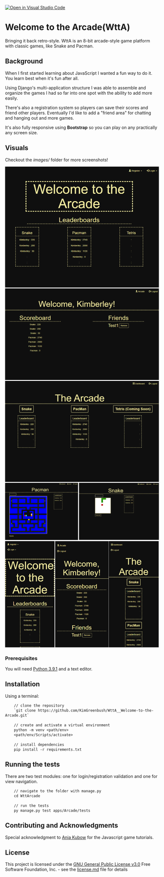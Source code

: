 [![Open in Visual Studio Code](https://open.vscode.dev/badges/open-in-vscode.svg)](https://open.vscode.dev/KimGreenbush/WttA_Welcome-to-the-Arcade)

# Welcome to the Arcade(WttA)

Bringing it back retro-style. WttA is an 8-bit arcade-style game platform with classic games, like Snake and Pacman.

## Background

When I first started learning about JavaScript I wanted a fun way to do it. You learn best when it's fun after all.

Using Django's multi-application structure I was able to assemble and organize the games I had so far into one spot with the ability to add more easily.

There's also a registration system so players can save their scores and friend other players. Eventually I'd like to add a "friend area" for chatting and hanging out and more games.

It's also fully responsive using **Bootstrap** so you can play on any practically any screen size.

## Visuals

Checkout the *images/* folder for more screenshots!

![Welcome to the Arcade landing page](images/landing.png)
![player dashboards](images/dashboard.png)
![arcade](images/arcade.png)
![games](images/layout_games.png)
![responsive design](images/res_phone.png)

### Prerequisites

You will need [Python 3.9.1](https://www.python.org/downloads/release/python-391/) and a text editor.

## Installation

Using a terminal:

```shell
    // clone the repository
    `git clone https://github.com/KimGreenbush/WttA__Welcome-to-the-Arcade.git`

    // create and activate a virtual environment
    python -m venv <path/env>
    <path/env/Scripts/activate>

    // install dependencies
    pip install -r requirements.txt
```

## Running the tests

There are two test modules: one for login/registration validation and one for view navigation.

```shell
    // navigate to the folder with manage.py
    cd WttArcade

    // run the tests
    py manage.py test apps/Arcade/tests
```

## Contributing and Acknowledgments

Special acknowledgment to [Ania Kubow](https://github.com/kubowania) for the Javascript game tutorials.

## License

This project is licensed under the [GNU General Public License v3.0](license.md)
Free Software Foundation, Inc. - see the [license.md](license.md) file for
details